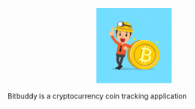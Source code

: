 
<p align="center"> 
<img src="https://github.com/jaaaxsonmh/Bitbuddy/blob/master/images/bitbuddylogo.jpg?raw=true" width="150" height="150">
</p>

Bitbuddy is a cryptocurrency coin tracking application
